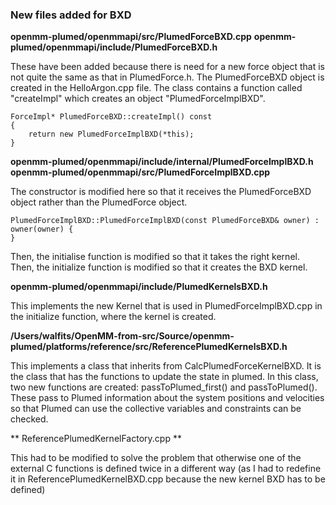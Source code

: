 ### New files added for BXD 

**openmm-plumed/openmmapi/src/PlumedForceBXD.cpp**
**openmm-plumed/openmmapi/include/PlumedForceBXD.h**

These have been added because there is need for a new force object that is not quite the same as that in PlumedForce.h.
The PlumedForceBXD object is created in the HelloArgon.cpp file. The class contains a function called "createImpl" which creates an object "PlumedForceImplBXD". 

```
ForceImpl* PlumedForceBXD::createImpl() const 
{
    return new PlumedForceImplBXD(*this);
}
```

**openmm-plumed/openmmapi/include/internal/PlumedForceImplBXD.h**
**openmm-plumed/openmmapi/src/PlumedForceImplBXD.cpp**

The constructor is modified here so that it receives the PlumedForceBXD object rather than the PlumedForce object.

```
PlumedForceImplBXD::PlumedForceImplBXD(const PlumedForceBXD& owner) : owner(owner) {
}
```

Then, the initialise function is modified so that it takes the right kernel. Then, the initialize function is modified so that it creates the BXD kernel.


**openmm-plumed/openmmapi/include/PlumedKernelsBXD.h**

This implements the new Kernel that is used in PlumedForceImplBXD.cpp in the initialize function, where the kernel is created.

**/Users/walfits/OpenMM-from-src/Source/openmm-plumed/platforms/reference/src/ReferencePlumedKernelsBXD.h**

This implements a class that inherits from CalcPlumedForceKernelBXD. It is the class that has the functions to update the state in plumed.
In this class, two new functions are created: passToPlumed_first() and passToPlumed(). These pass to Plumed information about the system positions and velocities so that Plumed can use the collective variables and constraints can be checked.

** ReferencePlumedKernelFactory.cpp ** 

This had to be modified to solve the problem that otherwise one of the external C functions is defined twice in a different way (as I had to redefine it in ReferencePlumedKernelBXD.cpp because the new kernel BXD has to be defined)




